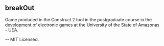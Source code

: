 ## breakOut

Game produced in the Construct 2 tool in the postgraduate course in the development of electronic games at the University of the State of Amazonas - UEA.

--
MIT Licensed.
